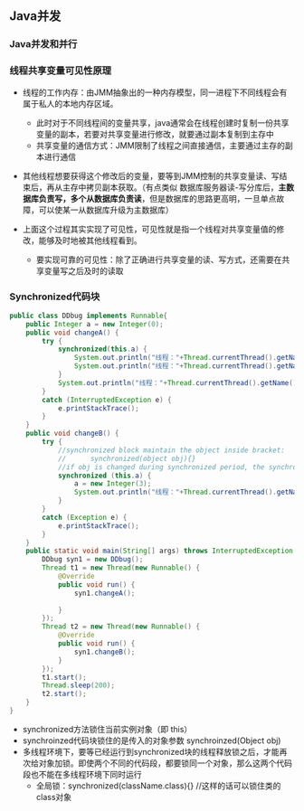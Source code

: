 ## Java并发

### Java并发和并行



### 线程共享变量可见性原理

- 线程的工作内存：由JMM抽象出的一种内存模型，同一进程下不同线程会有属于私人的本地内存区域。
  - 此时对于不同线程间的变量共享，java通常会在线程创建时复制一份共享变量的副本，若要对共享变量进行修改，就要通过副本复制到主存中
  - 共享变量的通信方式：JMM限制了线程之间直接通信，主要通过主存的副本进行通信

- 其他线程想要获得这个修改后的变量，要等到JMM控制的共享变量读、写结束后，再从主存中拷贝副本获取。（有点类似 数据库服务器读-写分库后，**主数据库负责写，多个从数据库负责读**，但是数据库的思路更高明，一旦单点故障，可以使某一从数据库升级为主数据库）

- 上面这个过程其实实现了可见性，可见性就是指一个线程对共享变量值的修改，能够及时地被其他线程看到。
  - 要实现可靠的可见性：除了正确进行共享变量的读、写方式，还需要在共享变量写之后及时的读取

### Synchronized代码块

```java
public class DDbug implements Runnable{
	public Integer a = new Integer(0);
	public void changeA() {
		try {
			synchronized(this.a) {
				System.out.println("线程："+Thread.currentThread().getName()+"准备进入同步块");
				System.out.println("线程："+Thread.currentThread().getName()+"准备退出同步块");
			}
			System.out.println("线程："+Thread.currentThread().getName()+"准备退出函数d");
		}
		catch (InterruptedException e) {
			e.printStackTrace();
		}
	}
	public void changeB() {
		try {
            //synchronized block maintain the object inside bracket: 
            //		synchronized(object obj){}
            //if obj is changed during synchronized period, the synchronized cannot work
			synchronized (this.a) {
				a = new Integer(3);
				System.out.println("线程："+Thread.currentThread().getName()+"进入同步块中"+" a:"+this.a.intValue());
			}
		}
		catch (Exception e) {
			e.printStackTrace();
		}
	}
	public static void main(String[] args) throws InterruptedException {
		DDbug syn1 = new DDbug();
		Thread t1 = new Thread(new Runnable() {			
			@Override
			public void run() {
				syn1.changeA();
				
			}
		});
		Thread t2 = new Thread(new Runnable() {
			@Override
			public void run() {
				syn1.changeB();
			}
		});
		t1.start();
		Thread.sleep(200);
		t2.start();
	}
}
```

- synchronized方法锁住当前实例对象（即 this）
- synchroinzed代码块锁住的是传入的对象参数  synchroinzed(Object obj)
- 多线程环境下，要等已经运行到synchronized块的线程释放锁之后，才能再次给对象加锁。即使两个不同的代码段，都要锁同一个对象，那么这两个代码段也不能在多线程环境下同时运行
  - 全局锁：synchronized(className.class){} //这样的话可以锁住类的class对象

### 